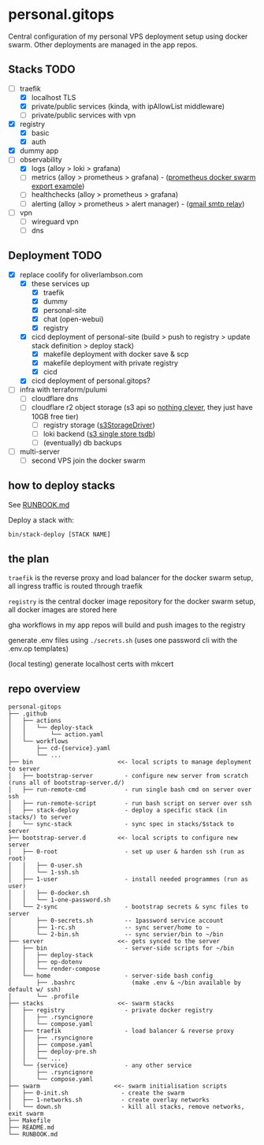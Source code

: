# personal.gitops

Central configuration of my personal VPS deployment setup using docker swarm.
Other deployments are managed in the app repos.

## Stacks TODO

- [ ] traefik
  - [x] localhost TLS
  - [x] private/public services (kinda, with ipAllowList middleware)
  - [ ] private/public services with vpn
- [x] registry
  - [x] basic
  - [x] auth
- [x] dummy app
- [ ] observability
  - [x] logs (alloy > loki > grafana)
  - [ ] metrics (alloy > prometheus > grafana) - ([prometheus docker swarm export example](https://grafana.com/docs/alloy/latest/reference/components/discovery/discovery.dockerswarm/#example))
  - [ ] healthchecks (alloy > prometheus > grafana)
  - [ ] alerting (alloy > prometheus > alert manager) - ([gmail smtp relay](https://apps.google.com/supportwidget/articlehome?hl=en&article_url=https%3A%2F%2Fsupport.google.com%2Fa%2Fanswer%2F176600%3Fhl%3Den&assistant_id=generic-unu&product_context=176600&product_name=UnuFlow&trigger_context=a))
- [ ] vpn
  - [ ] wireguard vpn
  - [ ] dns

## Deployment TODO

- [x] replace coolify for oliverlambson.com
  - [x] these services up
    - [x] traefik
    - [x] dummy
    - [x] personal-site
    - [x] chat (open-webui)
    - [x] registry
  - [x] cicd deployment of personal-site (build > push to registry > update stack definition > deploy stack)
    - [x] makefile deployment with docker save & scp
    - [x] makefile deployment with private registry
    - [x] cicd
  - [x] cicd deployment of personal.gitops?
- [ ] infra with terraform/pulumi
  - [ ] cloudflare dns
  - [ ] cloudflare r2 object storage (s3 api so [nothing clever](https://grafana.com/docs/loki/latest/configure/storage/#on-premise-deployment-minio-single-store), they just have 10GB free tier)
    - [ ] registry storage ([s3StorageDriver](https://distribution.github.io/distribution/storage-drivers/s3/))
    - [ ] loki backend ([s3 single store tsdb](https://grafana.com/docs/loki/latest/configure/storage/#aws-deployment-s3-single-store))
    - [ ] (eventually) db backups
- [ ] multi-server
  - [ ] second VPS join the docker swarm

## how to deploy stacks

See [RUNBOOK.md](./RUNBOOK.md)

Deploy a stack with:

```sh
bin/stack-deploy [STACK NAME]
```

## the plan

`traefik` is the reverse proxy and load balancer for the docker swarm setup, all ingress traffic is routed through traefik

`registry` is the central docker image repository for the docker swarm setup, all docker images are stored here

gha workflows in my app repos will build and push images to the registry

generate .env files using `./secrets.sh` (uses one password cli with the .env.op templates)

(local testing) generate localhost certs with mkcert

## repo overview

```
personal-gitops
├── .github
│   ├── actions
│   │   └── deploy-stack
│   │       └── action.yaml
│   └── workflows
│       ├── cd-{service}.yaml
│       └── ...
├── bin                        <<- local scripts to manage deployment to server
│   ├── bootstrap-server         - configure new server from scratch (runs all of bootstrap-server.d/)
│   ├── run-remote-cmd           - run single bash cmd on server over ssh
│   ├── run-remote-script        - run bash script on server over ssh
│   ├── stack-deploy             - deploy a specific stack (in stacks/) to server
│   └── sync-stack               - sync spec in stacks/$stack to server
├── bootstrap-server.d         <<- local scripts to configure new server
│   ├── 0-root                   - set up user & harden ssh (run as root)
│   │   ├── 0-user.sh
│   │   └── 1-ssh.sh
│   ├── 1-user                   - install needed programmes (run as user)
│   │   ├── 0-docker.sh
│   │   └── 1-one-password.sh
│   └── 2-sync                   - bootstrap secrets & sync files to server
│       ├── 0-secrets.sh         -- 1password service account
│       ├── 1-rc.sh              -- sync server/home to ~
│       └── 2-bin.sh             -- sync servier/bin to ~/bin
├── server                     <<- gets synced to the server
│   ├── bin                      - server-side scripts for ~/bin
│   │   ├── deploy-stack
│   │   ├── op-dotenv
│   │   └── render-compose
│   └── home                     - server-side bash config
│       ├── .bashrc                (make .env & ~/bin available by default w/ ssh)
│       └── .profile
├── stacks                     <<- swarm stacks
│   ├── registry                 - private docker registry
│   │   ├── .rsyncignore
│   │   └── compose.yaml
│   ├── traefik                  - load balancer & reverse proxy
│   │   ├── .rsyncignore
│   │   ├── compose.yaml
│   │   ├── deploy-pre.sh
│   │   └── ...
│   └── {service}                - any other service
│       ├── .rsyncignore
│       └── compose.yaml
├── swarm                     <<- swarm initialisation scripts
│   ├── 0-init.sh               - create the swarm
│   ├── 1-networks.sh           - create overlay networks
│   └── down.sh                 - kill all stacks, remove networks, exit swarm
├── Makefile
├── README.md
└── RUNBOOK.md
```

